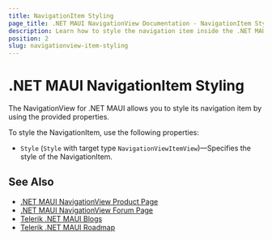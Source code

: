 ```yaml
---
title: NavigationItem Styling
page_title: .NET MAUI NavigationView Documentation - NavigationItem Styling
description: Learn how to style the navigation item inside the .NET MAUI NavigationView Pane.
position: 2
slug: navigationview-item-styling
---
```


# .NET MAUI NavigationItem Styling

The NavigationView for .NET MAUI allows you to style its navigation item by using the provided properties.

To style the NavigationItem, use the following properties:

* `Style` (`Style` with target type `NavigationViewItemView`)&mdash;Specifies the style of the NavigationItem.

## See Also

- [.NET MAUI NavigationView Product Page](https://www.telerik.com/maui-ui/navigationview)
- [.NET MAUI NavigationView Forum Page](https://www.telerik.com/forums/maui?tagId=1978)
- [Telerik .NET MAUI Blogs](https://www.telerik.com/blogs/mobile-net-maui)
- [Telerik .NET MAUI Roadmap](https://www.telerik.com/support/whats-new/maui-ui/roadmap)
